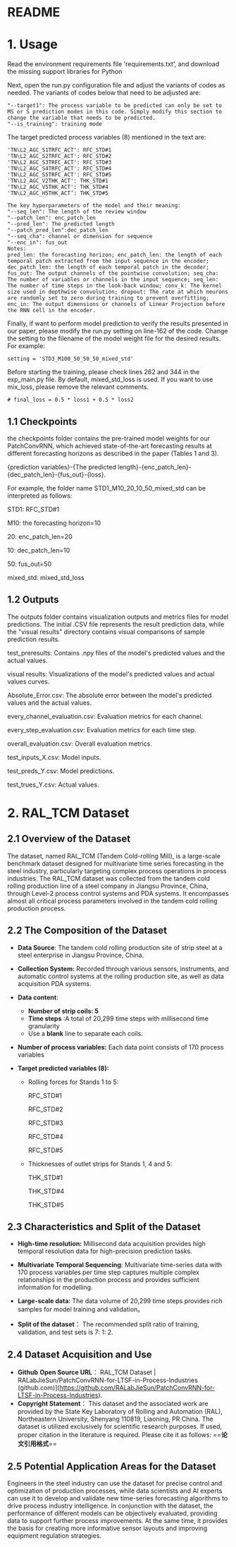 # README

# 1. Usage

Read the environment requirements file 'requirements.txt', and download the missing support libraries for Python

Next, open the run.py configuration file and adjust the variants of codes as needed. The variants of codes below that need to be adjusted are:

```
"--target1": The process variable to be predicted can only be set to MS or S prediction modes in this code. Simply modify this section to change the variable that needs to be predicted.
"--is_training": training mode
```

The target predicted process variables (8) mentioned in the text are:

```
'TN\L2_AGC_S1TRFC_ACT': RFC_STD#1
'TN\L2_AGC_S2TRFC_ACT': RFC_STD#2
'TN\L2_AGC_S3TRFC_ACT': RFC_STD#3
'TN\L2_AGC_S4TRFC_ACT': RFC_STD#4
'TN\L2_AGC_S5TRFC_ACT': RFC_STD#5
'TN\L2_AGC_V2THK_ACT': THK_STD#1
'TN\L2_AGC_V5THK_ACT': THK_STD#4
'TN\L2_AGC_H5THK_ACT’: THK_STD#5
```

```
The key hyperparameters of the model and their meaning:
"--seq_len": The length of the review window
"--patch_len": enc_patch_len
"--pred_len": The predicted length
"--patch_pred_len":dec_patch_len
"--seq_cha": channel or dimension for sequence
"--enc_in": fus_out
Notes:
pred_len: the forecasting horizon; enc_patch_len: the length of each temporal patch extracted from the input sequence in the encoder; dec_patch_len: the length of each temporal patch in the decoder; fus_out: The output channels of the pointwise convolution; seq_cha: The number of variables or channels in the input sequence; seq_len: The number of time steps in the look-back window; conv_k: The kernel size used in depthwise convolution; dropout: The rate at which neurons are randomly set to zero during training to prevent overfitting; enc_in: The output dimensions or channels of Linear Projection before the RNN cell in the encoder.
```

Finally, if want to perform model prediction to verify the results presented in our paper, please modify the run.py setting on line-162 of the code. Change the setting to the filename of the model weight file for the desired results. For example:

```
setting = 'STD3_M100_50_50_50_mixed_std'
```

Before starting the training, please check lines 262 and 344 in the exp_main.py file. By default, mixed_std_loss is used. If you want to use mix_loss, please remove the relevant comments.

```
# final_loss = 0.5 * loss1 + 0.5 * loss2
```

## 1.1 Checkpoints

the checkpoints folder contains the pre-trained model weights for our PatchConvRNN, which achieved state-of-the-art forecasting results at different forecasting horizons as described in the paper (Tables 1 and 3).

{prediction variables}-{The predicted length}-{enc_patch_len}-{dec_patch_len}-{fus_out}-{loss}.

For example, the folder name STD1_M10_20_10_50_mixed_std can be interpreted as follows:  

STD1: RFC_STD#1

M10: the forecasting horizon=10

20: enc_patch_len=20

10: dec_patch_len=10

50: fus_out=50

mixed_std: mixed_std_loss

## 1.2 Outputs

The outputs folder contains visualization outputs and metrics files for model predictions. The initial .CSV file represents the result prediction data, while the "visual results" directory contains visual comparisons of sample prediction results.

test_preresults: Contains .npy files of the model's predicted values and the actual values.

visual results: Visualizations of the model's predicted values and actual values curves.

Absolute_Error.csv: The absolute error between the model's predicted values and the actual values.

every_channel_evaluation.csv: Evaluation metrics for each channel.

every_step_evaluation.csv: Evaluation metrics for each time step.

overall_evaluation.csv: Overall evaluation metrics.

test_inputs_X.csv: Model inputs.

test_preds_Y.csv: Model predictions.

test_trues_Y.csv: Actual values.







# 2. RAL_TCM Dataset

## 2.1 Overview of the Dataset

The dataset, named RAL_TCM (Tandem Cold-rolling Mill), is a large-scale benchmark dataset designed for multivariate time series forecasting in the steel industry, particularly targeting complex process operations in process industries. The RAL_TCM dataset was collected from the tandem cold rolling production line of a steel company in Jiangsu Province, China, through Level-2 process control systems and PDA systems. It encompasses almost all critical process parameters involved in the tandem cold rolling production process.

## 2.2 The Composition of the Dataset

* **Data Source**: The tandem cold rolling production site of strip steel at a steel enterprise in Jiangsu Province, China.

* **Collection System:** Recorded through various sensors, instruments, and automatic control systems at the rolling production site, as well as data acquisition PDA systems.

* **Data content**:
  - **Number of strip coils: 5** 
  -  **Time steps** :A total of 20,299 time steps with millisecond time granularity
  -  Use a **blank** line to separate each coils.

- **Number of process variables:** Each data point consists of 170 process variables

- **Target predicted variables (8):**

  - Rolling forces for Stands 1 to 5:

    RFC_STD#1

    RFC_STD#2

    RFC_STD#3

    RFC_STD#4

    RFC_STD#5

  - Thicknesses of outlet strips for Stands 1, 4 and 5:

    THK_STD#1

    THK_STD#4

    THK_STD#5

## 2.3 **Characteristics and Split of the Dataset** 

* **High-time resolution:** Millisecond data acquisition provides high temporal resolution data for high-precision prediction tasks.

+ **Multivariate Temporal Sequencing**: Multivariate time-series data with 170 process variables per time step captures multiple complex relationships in the production process and provides sufficient information for modelling.

+ **Large-scale data**: The data volume of 20,299 time steps provides rich samples for model training and validation。

+ **Split of the dataset**： The recommended split ratio of training, validation, and test sets is 7: 1: 2.

## 2.4 **Dataset Acquisition and Use**

- **Github** **Open Source URL**： RAL_TCM Dataset | RALabJieSun/PatchConvRNN-for-LTSF-in-Process-Industries (github.com)](https://github.com/RALabJieSun/PatchConvRNN-for-LTSF-in-Process-Industries).
- **Copyright Statement**： This     dataset and the associated work are provided by the State Key Laboratory     of Rolling and Automation (RAL), Northeastern University, Shenyang 110819,     Liaoning, PR China. The dataset is utilized exclusively for scientific     research purposes. If used, proper citation in the literature is required. Please     cite it as follows: ==**论文引用格式**==

## 2.5 Potential Application Areas for the Dataset

Engineers in the steel industry can use the dataset for precise control and optimization of production processes, while data scientists and AI experts can use it to develop and validate new time-series forecasting algorithms to drive process industry intelligence. In conjunction with the dataset, the performance of different models can be objectively evaluated, providing data to support further process improvements. At the same time, it provides the basis for creating more informative sensor layouts and improving equipment regulation strategies.




